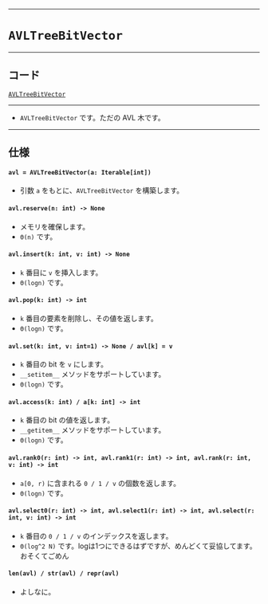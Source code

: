 ___

# `AVLTreeBitVector`

___

## コード
[`AVLTreeBitVector`](https://github.com/titan-23/Library_py/blob/main/DataStructures/BitVector/AVLTreeBitVector.py)
<!-- code=https://github.com/titan-23/Library_py/blob/main/DataStructures\BitVector\AVLTreeBitVector.py -->

___

- `AVLTreeBitVector` です。ただの AVL 木です。

___

## 仕様

#### `avl = AVLTreeBitVector(a: Iterable[int])`
- 引数 `a` をもとに、`AVLTreeBitVector` を構築します。

#### `avl.reserve(n: int) -> None`
- メモリを確保します。
- `Θ(n)` です。

#### `avl.insert(k: int, v: int) -> None`
- `k` 番目に `v` を挿入します。
- `Θ(logn)` です。

#### `avl.pop(k: int) -> int`
- `k` 番目の要素を削除し、その値を返します。
- `Θ(logn)` です。

#### `avl.set(k: int, v: int=1) -> None / avl[k] = v`
- `k` 番目の bit を `v` にします。
- `__setitem__` メソッドをサポートしています。
- `Θ(logn)` です。

#### `avl.access(k: int) / a[k: int] -> int`
- `k` 番目の bit の値を返します。
- `__getitem__` メソッドをサポートしています。
- `Θ(logn)` です。

#### `avl.rank0(r: int) -> int, avl.rank1(r: int) -> int, avl.rank(r: int, v: int) -> int`
- `a[0, r)` に含まれる `0 / 1 / v` の個数を返します。
- `Θ(logn)` です。

#### `avl.select0(r: int) -> int, avl.select1(r: int) -> int, avl.select(r: int, v: int) -> int`
- `k` 番目の `0 / 1 / v` のインデックスを返します。
- `Θ(log^2 N)` です。logは1つにできるはずですが、めんどくて妥協してます。おそくてごめん

#### `len(avl) / str(avl) / repr(avl)`
- よしなに。
